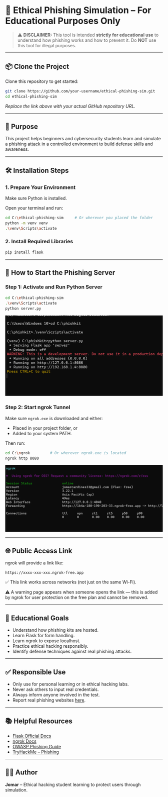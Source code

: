 # 🎯 Ethical Phishing Simulation – For Educational Purposes Only

> ⚠️ **DISCLAIMER:** This tool is intended **strictly for educational use** to understand how phishing works and how to prevent it. Do **NOT** use this tool for illegal purposes.

---

## 📦 Clone the Project

Clone this repository to get started:

```bash
git clone https://github.com/your-username/ethical-phishing-sim.git
cd ethical-phishing-sim
```
*Replace the link above with your actual GitHub repository URL.*

---

## 🎯 Purpose

This project helps beginners and cybersecurity students learn and simulate a phishing attack in a controlled environment to build defense skills and awareness.

---

## 🛠️ Installation Steps

### 1. Prepare Your Environment

Make sure Python is installed.

Open your terminal and run:

```bash
cd C:\ethical-phishing-sim     # Or wherever you placed the folder
python -m venv venv
.\venv\Scripts\activate
```

### 2. Install Required Libraries

```bash
pip install flask
```

---

## 🚀 How to Start the Phishing Server

### Step 1: Activate and Run Python Server

```bash
cd C:\ethical-phishing-sim
.\venv\Scripts\activate
python server.py
```

![Python Flask Server](screenshots/py.png)

### Step 2: Start ngrok Tunnel

Make sure `ngrok.exe` is downloaded and either:

- Placed in your project folder, or
- Added to your system PATH.

Then run:

```bash
cd C:\ngrok         # Or wherever ngrok.exe is located
ngrok http 8080
```

![NGROK RUNNING](screenshots/ngrok.png)

---

## 🌐 Public Access Link

ngrok will provide a link like:

```
https://xxxx-xxx-xxx.ngrok-free.app
```

✅ This link works across networks (not just on the same Wi-Fi).

⚠️ A warning page appears when someone opens the link — this is added by ngrok for user protection on the free plan and cannot be removed.

---

## 🧠 Educational Goals

- Understand how phishing kits are hosted.
- Learn Flask for form handling.
- Learn ngrok to expose localhost.
- Practice ethical hacking responsibly.
- Identify defense techniques against real phishing attacks.

---

## ✅ Responsible Use

- Only use for personal learning or in ethical hacking labs.
- Never ask others to input real credentials.
- Always inform anyone involved in the test.
- Report real phishing websites [here](https://safebrowsing.google.com/safebrowsing/report_phish/).

---

## 📚 Helpful Resources

- [Flask Official Docs](https://flask.palletsprojects.com/)
- [ngrok Docs](https://ngrok.com/docs)
- [OWASP Phishing Guide](https://owasp.org/www-community/Phishing)
- [TryHackMe – Phishing](https://tryhackme.com/room/phishing)

---

## 👨‍💻 Author

**Jomar** – Ethical hacking student learning to protect users through simulation.
